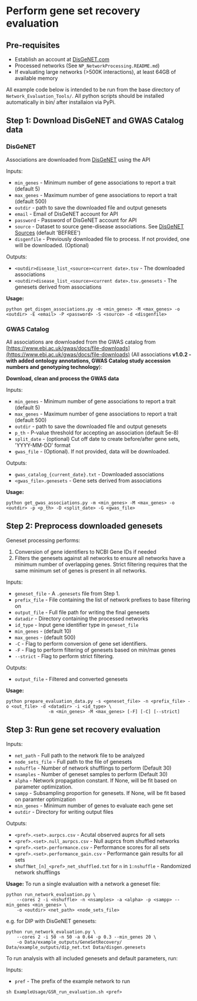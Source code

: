 # Perform gene set recovery evaluation

## Pre-requisites

* Establish an account at [DisGeNET.com](disgenet.com)
* Processed networks (See `NP_NetworkProcessing.README.md`)
* If evaluating large networks (>500K interactions), at least 64GB of available memory

All example code below is intended to be run from the base directory of `Network_Evaluation_Tools/`. All python scripts should be installed automatically in bin/ after installaion via PyPi.  

## Step 1: Download DisGeNET and GWAS Catalog data

### DisGeNET

Associations are downloaded from [DisGeNET](DisGeNET.com) using the API

Inputs:
* `min_genes` - Minimum number of gene associations to report a trait (default 5)
* `max_genes` - Maximum number of gene associations to report a trait (default 500)
* `outdir` - path to save the downloaded file and output genesets 
* `email` - Email of DisGeNET account for API
* `password` - Password of DisGeNET account for API
* `source` - Dataset to source gene-disease associations. See [DisGeNET Sources](https://disgenet.com/About#sources) (default 'BEFREE')
* `disgenfile` - Previously downloaded file to process. If not provided, one will be downloaded. (Optional)

Outputs:
* `<outdir>disease_list_<source><current date>.tsv` - The downloaded associations
* `<outdir>disease_list_<source><current date>.tsv.genesets` - The genesets derived from associations

**Usage:**
```
python get_disgen_associations.py -m <min_genes> -M <max_genes> -o <outdir> -E <email> -P <password> -S <source> -d <disgenfile>
```

### GWAS Catalog

All associations are downloaded from the GWAS catalog from [https://www.ebi.ac.uk/gwas/docs/file-downloads](https://www.ebi.ac.uk/gwas/docs/file-downloads) (All associations **v1.0.2 - with added ontology annotations, GWAS Catalog study accession numbers and genotyping technology**):

**Download, clean and process the GWAS data**

Inputs:
* `min_genes` - Minimum number of gene associations to report a trait (default 5)
* `max_genes` - Maximum number of gene associations to report a trait (default 500)
* `outdir` - path to save the downloaded file and output genesets 
* `p_th` - P-value threshold for accepting an association (default 5e-8)
* `split_date` - (optional) Cut off date to create before/after gene sets, 'YYYY-MM-DD' format
* `gwas_file` - (Optional). If not provided, data will be downloaded.

Outputs:
* `gwas_catalog_{current_date}.txt` - Downloaded associations
* `<gwas_file>.genesets` - Gene sets derived from associations

**Usage:**
```
python get_gwas_associations.py -m <min_genes> -M <max_genes> -o <outdir> -p <p_th> -D <split_date> -G <gwas_file> 
```

## Step 2: Preprocess downloaded genesets

Geneset processing performs:
 1. Conversion of gene identifiers to NCBI Gene IDs if needed
 2. Filters the genesets against all networks to ensure all networks have a minimum number of overlapping genes. Strict filtering requires that the same minimum set of genes is present in all networks. 

Inputs:
* `geneset_file` - A `.genesets` file from Step 1.
* `prefix_file` - File containing the list of network prefixes to base filtering on
* `output_file` - Full file path for writing the final genesets
* `datadir` - Directory containing the processed networks
* `id_type` - Input gene identifier type in `geneset_file`
* `min_genes` - (default 10)
* `max_genes` - (default 500)
* `-C` - Flag to perform conversion of gene set identifiers.
* `-F` - Flag to perform filtering of genesets based on min/max genes
* `--strict` - Flag to perform strict filtering. 

Outputs:
* `output_file` - Filtered and converted genesets

**Usage:**
```
python prepare_evaluation_data.py -s <geneset_file> -n <prefix_file> -o <out_file> -d <datadir> -i <id_type> \ 
                -m <min_genes> -M <max_genes> [-F] [-C] [--strict]
```


## Step 3: Run gene set recovery evaluation

Inputs:
* `net_path` - Full path to the network file to be analyzed 
* `node_sets_file` - Full path to the file of genesets
* `nshuffle` - Number of network shufflings to perform (Default 30)
* `nsamples` - Number of geneset samples to perform (Default 30)
* `alpha` - Network propagation constant. If None, will be fit based on parameter optimization. 
* `sampp` - Subsampling proportion for genesets. If None, will be fit based on paramter optimization
* `min_genes` - Minimum number of genes to evaluate each gene set
* `outdir` - Directory for writing output files

Outputs:
* `<pref>.<set>.aurpcs.csv` - Acutal observed auprcs for all sets
* `<pref>.<set>.null_aurpcs.csv` - Null auprcs from shuffled networks
* `<pref>.<set>.performance.csv` - Performance scores for all sets
* `<pref>.<set>.performance_gain.csv` - Performance gain results for all sets
* `shuffNet_[n]_<pref>_net_shuffled.txt` for `n` in `1:nshuffle` - Randomized network shufflings


**Usage:**
To run a single evaluation with a network a geneset file:
```
python run_network_evaluation.py \
    --cores 2 -i <nshuffle> -n <nsamples> -a <alpha> -p <sampp> --min_genes <min_genes> \
    -o <outdir> <net_path> <node_sets_file>
```
e.g. for DIP with DisGeNET genesets:
```
python run_network_evaluation.py \
    --cores 2 -i 50 -n 50 -a 0.64 -p 0.3 --min_genes 20 \
    -o Data/example_outputs/GeneSetRecovery/ Data/example_outputs/dip_net.txt Data/disgen.genesets
```
To run analysis with all included genesets and default parameters, run:

Inputs:
* `pref` - The prefix of the example network to run
```
sh ExampleUsage/GSR_run_evaluation.sh <pref>
```
